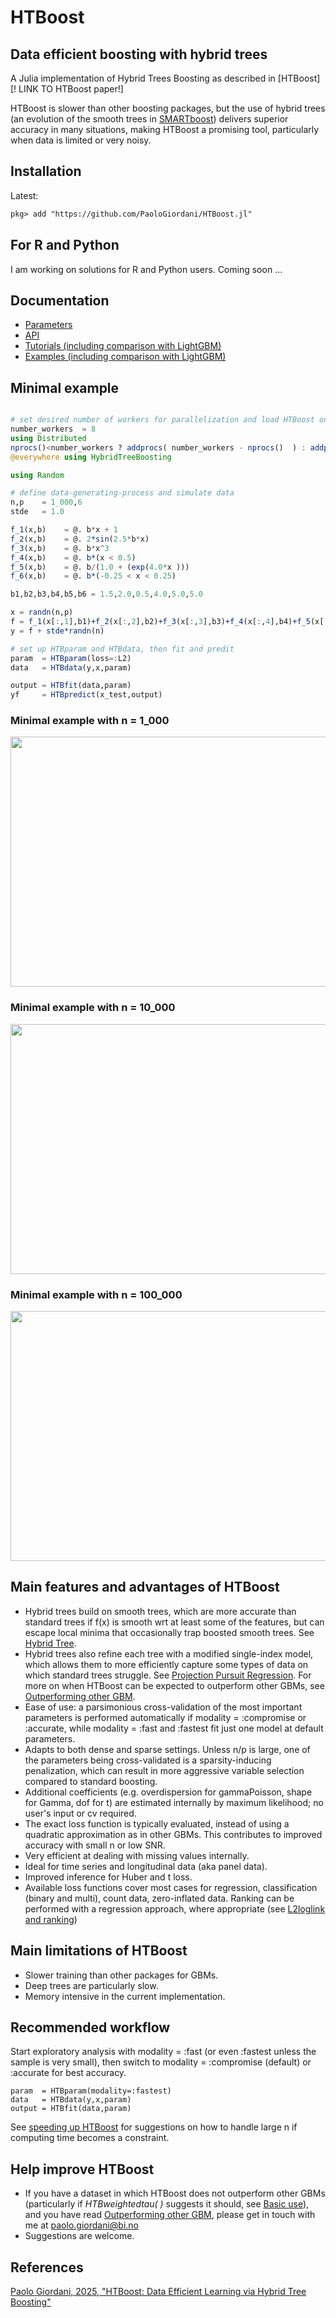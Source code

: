 # HTBoost


## Data efficient boosting with hybrid trees 

A Julia implementation of Hybrid Trees Boosting as described in [HTBoost][! LINK TO HTBoost paper!] 

HTBoost is slower than other boosting packages, but the use of hybrid trees (an evolution of the smooth trees in [SMARTboost](https://github.com/PaoloGiordani/SMARTboost.jl)) delivers superior accuracy in many situations, making HTBoost a promising tool, particularly when data is limited or very noisy. 

## Installation
Latest:

```markdown
pkg> add "https://github.com/PaoloGiordani/HTBoost.jl"    
```

## For R and Python 

I am working on solutions for R and Python users. Coming soon ... 

## Documentation 

- [Parameters](Parameters.md)
- [API](JuliaAPI.md)
- [Tutorials (including comparison with LightGBM)](Tutorials.md) 
- [Examples (including comparison with LightGBM)](Examples.md) 

## Minimal example 

```julia

# set desired number of workers for parallelization and load HTBoost on all workers
number_workers  = 8      
using Distributed
nprocs()<number_workers ? addprocs( number_workers - nprocs()  ) : addprocs(0)
@everywhere using HybridTreeBoosting

using Random 

# define data-generating-process and simulate data  
n,p    = 1_000,6
stde   = 1.0

f_1(x,b)    = @. b*x + 1 
f_2(x,b)    = @. 2*sin(2.5*b*x)  
f_3(x,b)    = @. b*x^3
f_4(x,b)    = @. b*(x < 0.5) 
f_5(x,b)    = @. b/(1.0 + (exp(4.0*x )))
f_6(x,b)    = @. b*(-0.25 < x < 0.25) 

b1,b2,b3,b4,b5,b6 = 1.5,2.0,0.5,4.0,5.0,5.0

x = randn(n,p)
f = f_1(x[:,1],b1)+f_2(x[:,2],b2)+f_3(x[:,3],b3)+f_4(x[:,4],b4)+f_5(x[:,5],b5)+f_6(x[:,6],b6)
y = f + stde*randn(n)

# set up HTBparam and HTBdata, then fit and predit
param  = HTBparam(loss=:L2)       
data   = HTBdata(y,x,param)

output = HTBfit(data,param)
yf     = HTBpredict(x_test,output)  

```

### Minimal example with n = 1_000
<img src="./assets/Minimal1k.png" width="600" height="400">

### Minimal example with n = 10_000
<img src="./assets/Minimal10k.png" width="600" height="400">

### Minimal example with n = 100_000
<img src="./assets/Minimal100k.png" width="600" height="400">

## Main features and advantages of HTBoost 

- Hybrid trees build on smooth trees, which are more accurate than standard trees if f(x) is smooth wrt at least some of the features, but can escape local minima that occasionally trap boosted smooth trees. See [Hybrid Tree](examples/Hybrid_trees.md).
- Hybrid trees also refine each tree with a modified single-index model, which allows them to more efficiently capture some types of data on which standard trees struggle. See [Projection Pursuit Regression](examples/Projection_pursuit_regression.md). For more on when HTBoost can be expected to outperform other GBMs, see [Outperforming other GBM](Outperforming_other_GBM.md).
- Ease of use: a parsimonious cross-validation of the most important parameters is performed automatically if modality = :compromise or :accurate, while modality = :fast and :fastest fit just one model at default parameters.
- Adapts to both dense and sparse settings. Unless n/p is large, one of the parameters being cross-validated is a sparsity-inducing penalization, which can result in more aggressive variable selection compared to standard boosting.
- Additional coefficients (e.g. overdispersion for gammaPoisson, shape for Gamma, dof for t) are estimated internally by maximum likelihood; no user's input or cv required.
- The exact loss function is typically evaluated, instead of using a quadratic approximation as in other GBMs. This contributes to improved accuracy with small n or low SNR.
- Very efficient at dealing with missing values internally.
- Ideal for time series and longitudinal data (aka panel data).
- Improved inference for Huber and t loss. 
- Available loss functions cover most cases for regression, classification (binary and multi), count data, zero-inflated data. Ranking can be performed with a regression approach, where appropriate (see [L2loglink and ranking](tutorials/L2loglink_and_rank.md))
  
## Main limitations of HTBoost 

- Slower training than other packages for GBMs.
- Deep trees are particularly slow.
- Memory intensive in the current implementation. 

## Recommended workflow 

Start exploratory analysis with modality = :fast (or even :fastest unless the sample is very small),
then switch to modality = :compromise (default) or :accurate for best accuracy. 

```
param  = HTBparam(modality=:fastest)       
data   = HTBdata(y,x,param)
output = HTBfit(data,param)
```

See [speeding up HTBoost](tutorials/Faster_large_n.md) for suggestions on how to handle large n if computing time becomes a constraint.
## Help improve HTBoost 

- If you have a dataset in which HTBoost does not outperform other GBMs (particularly if *HTBweightedtau( )* suggests it should, see [Basic use](tutorials/Basic_use.md)), and you have read [Outperforming other GBM](Outperforming_other_GBM.md), please get in touch with me at paolo.giordani@bi.no
- Suggestions are welcome.

## References
[Paolo Giordani, 2025, "HTBoost: Data Efficient Learning via Hybrid Tree Boosting"]()

